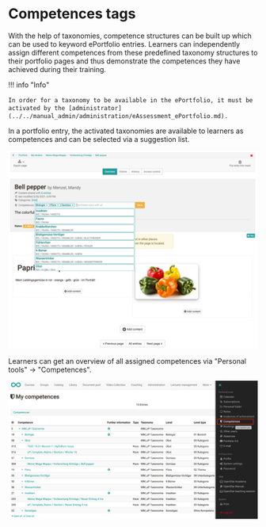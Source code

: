 # Competences tags

With the help of taxonomies, competence structures can be built up which can be used to keyword ePortfolio entries. Learners can independently assign different competences from these predefined taxonomy structures to their portfolio pages and thus demonstrate the competences they have achieved during their training.

!!! info "Info"

    In order for a taxonomy to be available in the ePortfolio, it must be activated by the [administrator](../../manual_admin/administration/eAssessment_ePortfolio.md).
 

In a portfolio entry, the activated taxonomies are available to learners as competences and can be selected via a suggestion list.

![kompetences.png](assets/eP%20Kompetenz%20EN.png)



Learners can get an overview of all assigned competences via "Personal tools" → "Competences".

![competences_overview.png](assets/Kompetenz_uebersicht_en.png)

  

  

  

